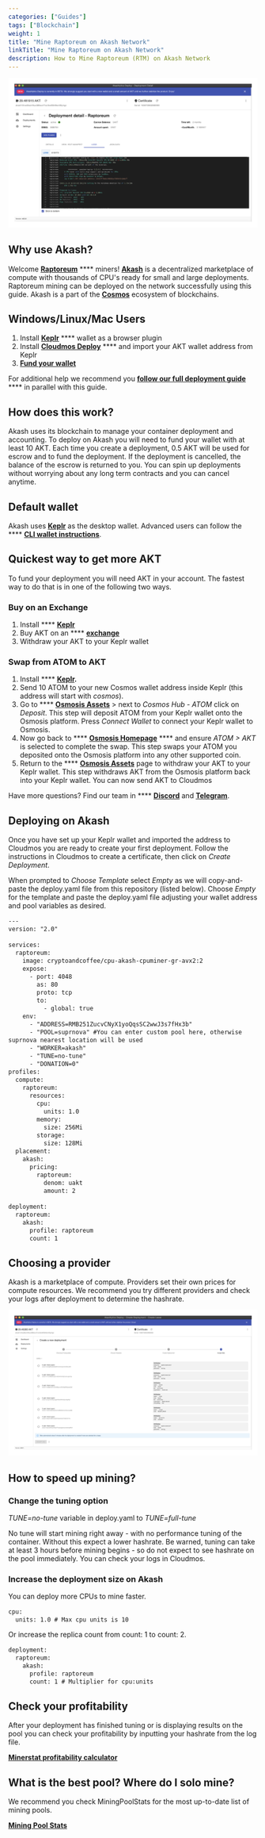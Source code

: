 ```yaml
---
categories: ["Guides"]
tags: ["Blockchain"]
weight: 1
title: "Mine Raptoreum on Akash Network"
linkTitle: "Mine Raptoreum on Akash Network"
description: How to Mine Raptoreum (RTM) on Akash Network
---
```


![](../../assets/raptoreumAkashlytics.png)

## Why use Akash?

Welcome [**Raptoreum**](https://raptoreum.com) \*\*\*\* miners! [**Akash**](https://akash.network) is a decentralized marketplace of compute with thousands of CPU's ready for small and large deployments. Raptoreum mining can be deployed on the network successfully using this guide. Akash is a part of the [**Cosmos**](https://cosmos.network) ecosystem of blockchains.

## Windows/Linux/Mac Users

1. Install [**Keplr**](https://chrome.google.com/webstore/detail/keplr/dmkamcknogkgcdfhhbddcghachkejeap?hl=en) \*\*\*\* wallet as a browser plugin
2. Install [**Cloudmos Deploy**](https://cloudmos.io/cloud-deploy) \*\*\*\* and import your AKT wallet address from Keplr
3. [**Fund your wallet**](https://github.com/akash-network/awesome-akash/blob/raptoreum/raptoreum-miner/README.md#Quickest-way-to-get-more-AKT)

For additional help we recommend you [**follow our full deployment guide**](/docs/deployments/cloudmos-deploy/) \*\*\*\* in parallel with this guide.

## How does this work?

Akash uses its blockchain to manage your container deployment and accounting. To deploy on Akash you will need to fund your wallet with at least 10 AKT. Each time you create a deployment, 0.5 AKT will be used for escrow and to fund the deployment. If the deployment is cancelled, the balance of the escrow is returned to you. You can spin up deployments without worrying about any long term contracts and you can cancel anytime.

## Default wallet

Akash uses [**Keplr**](https://chrome.google.com/webstore/detail/keplr/dmkamcknogkgcdfhhbddcghachkejeap?hl=en) as the desktop wallet. Advanced users can follow the \*\*\*\* [**CLI wallet instructions**](/docs/deployments/akash-cli/installation/).

## Quickest way to get more AKT

To fund your deployment you will need AKT in your account. The fastest way to do that is in one of the following two ways.

### Buy on an Exchange

1. Install \*\*\*\* [**Keplr**](https://chrome.google.com/webstore/detail/keplr/dmkamcknogkgcdfhhbddcghachkejeap?hl=en)
2. Buy AKT on an \*\*\*\* [**exchange**](https://www.coingecko.com/en/coins/akash-network#markets)
3. Withdraw your AKT to your Keplr wallet

### Swap from ATOM to AKT

1. Install \*\*\*\* [**Keplr**](https://chrome.google.com/webstore/detail/keplr/dmkamcknogkgcdfhhbddcghachkejeap?hl=en)**.**
2. Send 10 ATOM to your new Cosmos wallet address inside Keplr (this address will start with _cosmos_).
3. Go to \*\*\*\* [**Osmosis Assets**](https://app.osmosis.zone/assets) > next to _Cosmos Hub - ATOM_ click on _Deposit_. This step will deposit ATOM from your Keplr wallet onto the Osmosis platform. Press _Connect Wallet_ to connect your Keplr wallet to Osmosis.
4. Now go back to \*\*\*\* [**Osmosis Homepage**](https://app.osmosis.zone/?from=ATOM&to=AKT) \*\*\*\* and ensure _ATOM > AKT_ is selected to complete the swap. This step swaps your ATOM you deposited onto the Osmosis platform into any other supported coin.
5. Return to the \*\*\*\* [**Osmosis Assets**](https://app.osmosis.zone/assets) page to withdraw your AKT to your Keplr wallet. This step withdraws AKT from the Osmosis platform back into your Keplr wallet. You can now send AKT to Cloudmos

Have more questions? Find our team in \*\*\*\* [**Discord**](https://discord.com/invite/DxftX67) and [**Telegram**](https://t.me/AkashNW).

## Deploying on Akash

Once you have set up your Keplr wallet and imported the address to Cloudmos you are ready to create your first deployment. Follow the instructions in Cloudmos to create a certificate, then click on _Create Deployment_.

When prompted to _Choose Template_ select _Empty_ as we will copy-and-paste the deploy.yaml file from this repository (listed below). Choose _Empty_ for the template and paste the deploy.yaml file adjusting your wallet address and pool variables as desired.

```
---
version: "2.0"

services:
  raptoreum:
    image: cryptoandcoffee/cpu-akash-cpuminer-gr-avx2:2
    expose:
      - port: 4048
        as: 80
        proto: tcp
        to:
          - global: true
    env:
      - "ADDRESS=RMB251ZucvCNyX1yoQqsSC2wwJ3s7fHx3b"
      - "POOL=suprnova" #You can enter custom pool here, otherwise suprnova nearest location will be used
      - "WORKER=akash"
      - "TUNE=no-tune"
      - "DONATION=0"
profiles:
  compute:
    raptoreum:
      resources:
        cpu:
          units: 1.0
        memory:
          size: 256Mi
        storage:
          size: 128Mi
  placement:
    akash:
      pricing:
        raptoreum:
          denom: uakt
          amount: 2

deployment:
  raptoreum:
    akash:
      profile: raptoreum
      count: 1
```

## Choosing a provider

Akash is a marketplace of compute. Providers set their own prices for compute resources. We recommend you try different providers and check your logs after deployment to determine the hashrate.

![](<../../assets/chooseProvider (1).png>)

## How to speed up mining?

### Change the tuning option

_TUNE=no-tune_ variable in deploy.yaml to _TUNE=full-tune_

No tune will start mining right away - with no performance tuning of the container. Without this expect a lower hashrate. Be warned, tuning can take at least 3 hours before mining begins - so do not expect to see hashrate on the pool immediately. You can check your logs in Cloudmos.

### Increase the deployment size on Akash

You can deploy more CPUs to mine faster.

```
cpu:
  units: 1.0 # Max cpu units is 10
```

Or increase the replica count from count: 1 to count: 2.

```
deployment:
  raptoreum:
    akash:
      profile: raptoreum
      count: 1 # Multiplier for cpu:units
```

## Check your profitability

After your deployment has finished tuning or is displaying results on the pool you can check your profitability by inputting your hashrate from the log file.

[**Minerstat profitability calculator**](https://minerstat.com/coin/RTM)

## What is the best pool? Where do I solo mine?

We recommend you check MiningPoolStats for the most up-to-date list of mining pools.

[**Mining Pool Stats**](https://miningpoolstats.stream/raptoreum)
